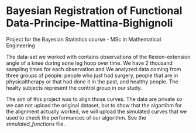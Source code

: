 # Bayesian Registration of Functional Data-Principe-Mattina-Bighignoli
Project for the Bayesian Statistics course - MSc in Mathematical Engineering 

The data-set we worked with contains observations of the flexion-extension angle of a knee during aone leg hoop over time. We have 2 thousand sampling times for each observation and We analyzed data coming from three groups of people: people who just had surgery, people that are in physicaltherapy or that had done it in the past, and healthy people. The healty subjects represent the control group in our study. 

The aim of this project was to align those curves. The data are private so we can not upload the original dataset, but to show that the algortihm for the alignment actually worked, we will upload the simulated curves that we used to check the performances of our algorithm. See the *simulated_functions* file.
